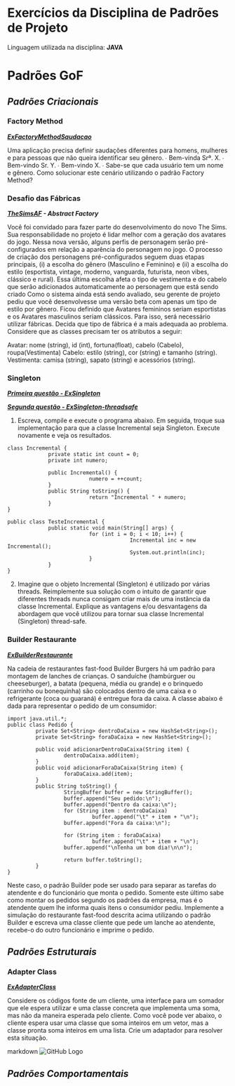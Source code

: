 # Exercícios da Disciplina de Padrões de Projeto

Linguagem utilizada na disciplina: **JAVA**

# Padrões GoF

## _Padrões Criacionais_


### Factory Method

**_[ExFactoryMethodSaudacao](https://github.com/KarolineLima/Padroes/tree/master/ExFactoryMethodSaudacao)_**

Uma aplicação precisa definir saudações diferentes para homens,
mulheres e para pessoas que não queira identificar seu gênero.
∙ Bem-vinda Srª. X.
∙ Bem-vindo Sr. Y.
∙ Bem-vindo X.
∙ Sabe-se que cada usuário tem um nome e gênero. Como solucionar este
cenário utilizando o padrão Factory Method?



### Desafio das Fábricas

**_[TheSimsAF](https://github.com/KarolineLima/Padroes/tree/master/TheSimsAF) - Abstract Factory_** 

Você foi convidado para fazer parte do desenvolvimento do novo The Sims. Sua responsabilidade no projeto é lidar melhor com a geração dos avatares do jogo. Nessa nova versão, alguns perfis de personagem serão pré-configurados em relação a aparência do personagem no jogo. O processo de criação dos personagens pré-configurados seguem duas etapas principais, (i) a escolha do gênero (Masculino e Feminino) e (ii) a escolha do estilo (esportista, vintage, moderno, vanguarda, futurista, neon vibes, clássico e rural). Essa última escolha afeta o tipo de vestimenta e do cabelo que serão adicionados automaticamente ao personagem que está sendo criado
Como o sistema ainda está sendo avaliado, seu gerente de projeto pediu que você desenvolvesse uma versão beta com apenas um tipo de estilo por gênero. Ficou definido que Avatares femininos seriam esportistas e os Avatares masculinos seriam clássicos. Para isso, será necessário utilizar fábricas. Decida que tipo de fábrica é a mais adequada ao problema. Considere que as classes precisam ter os atributos a seguir: 

Avatar: nome (string), id (int), fortuna(float), cabelo (Cabelo), roupa(Vestimenta)
Cabelo: estilo (string), cor (string) e tamanho (string).
Vestimenta: camisa (string), sapato (string) e acessórios (string).



### Singleton


**_[Primeira questão - ExSingleton](https://github.com/KarolineLima/Padroes-de-projeto/tree/master/ExSingleton)_**

**_[Segunda questão - ExSingleton-threadsafe](https://github.com/KarolineLima/Padroes-de-projeto/tree/master/ExSingleton-threadsafe)_**


1. Escreva, compile e execute o programa abaixo. Em seguida, troque sua implementação para que a classe Incremental seja Singleton. Execute novamente e veja os resultados.
```
class Incremental {
             private static int count = 0;
             private int numero;

             public Incremental() {
                          numero = ++count;
             }
             public String toString() {
                          return "Incremental " + numero;
             }
}
```

```
public class TesteIncremental {
             public static void main(String[] args) {
                          for (int i = 0; i < 10; i++) {
                                       Incremental inc = new Incremental();
                                       System.out.println(inc);
                          }
             }
}
```

2. Imagine que o objeto Incremental (Singleton) é utilizado por várias threads. Reimplemente sua solução com o intuito de garantir que diferentes threads nunca consigam criar mais de uma instância da classe Incremental. Explique as vantagens e/ou desvantagens da abordagem que você utilizou para tornar sua classe Incremental (Singleton) thread-safe.


### Builder Restaurante

**_[ExBuilderRestaurante](https://github.com/KarolineLima/Padroes-de-projeto/tree/master/ExBuilderRestaurante)_**

Na cadeia de restaurantes fast-food Builder Burgers há um padrão para montagem de lanches de crianças. O sanduíche (hambúrguer ou cheeseburger), a batata (pequena, média ou grande) e o brinquedo (carrinho ou bonequinha) são colocados dentro de uma caixa e o refrigerante (coca ou guaraná) é entregue fora da caixa. A classe abaixo é dada para representar o pedido de um consumidor:

```
import java.util.*;
public class Pedido {
         private Set<String> dentroDaCaixa = new HashSet<String>();
         private Set<String> foraDaCaixa = new HashSet<String>();

         public void adicionarDentroDaCaixa(String item) {
                  dentroDaCaixa.add(item);
         }
         public void adicionarForaDaCaixa(String item) {
                  foraDaCaixa.add(item);
         }
         public String toString() {
                  StringBuffer buffer = new StringBuffer();
                  buffer.append("Seu pedido:\n");
                  buffer.append("Dentro da caixa:\n");
                  for (String item : dentroDaCaixa)
                           buffer.append("\t" + item + "\n");
                  buffer.append("Fora da caixa:\n");
                  
                  for (String item : foraDaCaixa)
                           buffer.append("\t" + item + "\n");
                  buffer.append("\nTenha um bom dia!\n\n");
                  
                  return buffer.toString();
         }
}
```

Neste caso, o padrão Builder pode ser usado para separar as tarefas do atendente e do funcionário que monta o pedido. Somente este último sabe como montar os pedidos segundo os padrões da empresa, mas é o atendente quem lhe informa quais itens o consumidor pediu. Implemente a simulação do restaurante fast-food descrita acima utilizando o padrão Builder e escreva uma classe cliente que pede um lanche ao atendente, recebe-o do outro funcionário e imprime o pedido.



## _Padrões Estruturais_


### Adapter Class

**_[ExAdapterClass](https://github.com/KarolineLima/Padroes-de-projeto/tree/master/ExAdapterClass)_**

Considere os códigos fonte de um cliente, uma interface para um somador que ele espera utilizar e uma classe concreta que implementa uma soma, mas não da maneira esperada pelo cliente. 
Como você pode ver abaixo, o cliente espera usar uma classe que soma inteiros em um vetor, mas a classe pronta soma inteiros em uma lista. 
Crie um adaptador para resolver esta situação.

markdown ![GitHub Logo](images/logo.png)

## _Padrões Comportamentais_
